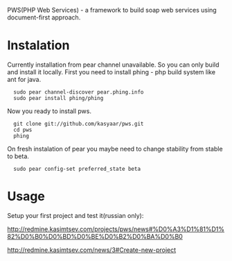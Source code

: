 PWS(PHP Web Services) - a framework to build soap web services using document-first approach.

# Instalation
Currently installation from pear channel unavailable. So you can only build and install it locally.
First you need to install phing - php build system like ant for java.
  
      sudo pear channel-discover pear.phing.info 
      sudo pear install phing/phing

Now you ready to install pws.

      git clone git://github.com/kasyaar/pws.git 
      cd pws
      phing

On fresh instalation of pear you maybe need to change stability from stable to beta.

      sudo pear config-set preferred_state beta 

# Usage

Setup your first project and test it(russian only):

http://redmine.kasimtsev.com/projects/pws/news#%D0%A3%D1%81%D1%82%D0%B0%D0%BD%D0%BE%D0%B2%D0%BA%D0%B0

http://redmine.kasimtsev.com/news/3#Create-new-project

